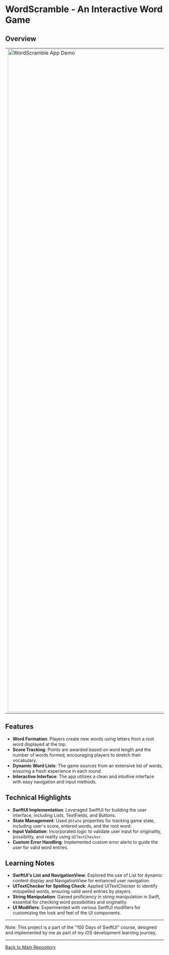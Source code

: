 # WordScramble - An Interactive Word Game

## Overview
<table>
  <tr>
    <td>
      <img src="https://github.com/penguin-waddle/WordScramble/assets/123434744/29af15f9-1b7f-48d0-92a2-1796ec134a8d" alt="WordScramble App Demo" width="2100" />
    </td>
    <td>
      WordScramble is a fun and educational game where players are challenged to form as many words as possible from a given root word. The game combines vocabulary skills with strategic thinking, providing an engaging way for players to enhance their word formation abilities.
    <br><br>
<em><b>Please Note:</b> This project demo was created and recorded in Swift Playgrounds on iPad, leading to an aspect ratio that may differ from the latest iPhone models.</em>
    </td>
  </tr>
</table>

## Features
- **Word Formation**: Players create new words using letters from a root word displayed at the top.
- **Score Tracking**: Points are awarded based on word length and the number of words formed, encouraging players to stretch their vocabulary.
- **Dynamic Word Lists**: The game sources from an extensive list of words, ensuring a fresh experience in each round.
- **Interactive Interface**: The app utilizes a clean and intuitive interface with easy navigation and input methods.

## Technical Highlights
- **SwiftUI Implementation**: Leveraged SwiftUI for building the user interface, including Lists, TextFields, and Buttons.
- **State Management**: Used `@State` properties for tracking game state, including user's score, entered words, and the root word.
- **Input Validation**: Incorporated logic to validate user input for originality, possibility, and reality using `UITextChecker`.
- **Custom Error Handling**: Implemented custom error alerts to guide the user for valid word entries.

## Learning Notes
- **SwiftUI's List and NavigationView**: Explored the use of List for dynamic content display and NavigationView for enhanced user navigation.
- **UITextChecker for Spelling Check**: Applied UITextChecker to identify misspelled words, ensuring valid word entries by players.
- **String Manipulation**: Gained proficiency in string manipulation in Swift, essential for checking word possibilities and originality.
- **UI Modifiers**: Experimented with various SwiftUI modifiers for customizing the look and feel of the UI components.

---

Note: This project is a part of the "100 Days of SwiftUI" course, designed and implemented by me as part of my iOS development learning journey.

---

[Back to Main Repository](https://github.com/penguin-waddle/100-Days-of-SwiftUI)
